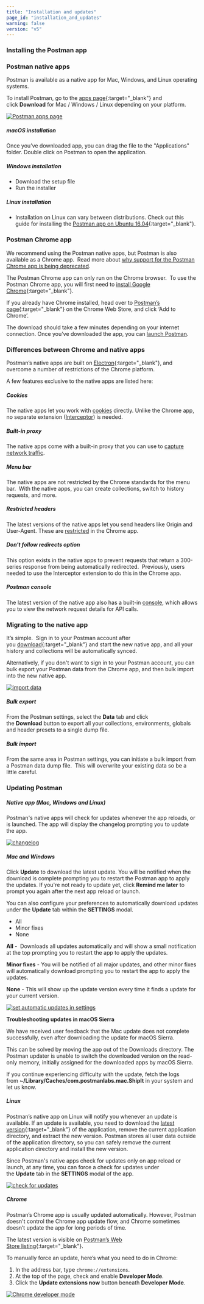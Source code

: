 ```yaml
---
title: "Installation and updates"
page_id: "installation_and_updates"
warning: false
version: "v5"
---
```


### **Installing the Postman app**

### Postman native apps

Postman is available as a native app for Mac, Windows, and Linux operating systems.

To install Postman, go to the [apps page](https://www.getpostman.com/apps){:target="_blank"} and click **Download** for Mac / Windows / Linux depending on your platform.

[![Postman apps page](https://s3.amazonaws.com/postman-static-getpostman-com/postman-docs/59161734.png)](https://s3.amazonaws.com/postman-static-getpostman-com/postman-docs/59161734.png)

##### **macOS installation**

   Once you’ve downloaded app, you can drag the file to the "Applications" folder. Double click on Postman to open the application.

##### **Windows installation**

   *   Download the setup file
   *   Run the installer

##### **Linux installation**

   *   Installation on Linux can vary between distributions. Check out this guide for installing the [Postman app on Ubuntu 16.04](https://blog.bluematador.com/posts/postman-how-to-install-on-ubuntu-1604/?utm_source=hootsuite&utm_medium=twitter&utm_campaign=){:target="_blank"}.

### Postman Chrome app

We recommend using the Postman native apps, but Postman is also available as a Chrome app.  Read more about [why support for the Postman Chrome app is being deprecated](http://blog.getpostman.com/2017/03/14/going-native/).

The Postman Chrome app can only run on the Chrome browser.  To use the Postman Chrome app, you will first need to [install Google Chrome](http://www.google.com/chrome/){:target="_blank"}.

If you already have Chrome installed, head over to [Postman’s page](https://chrome.google.com/webstore/detail/postman-rest-client-packa/fhbjgbiflinjbdggehcddcbncdddomop?hl=en){:target="_blank"} on the Chrome Web Store, and click ‘Add to Chrome’.

The download should take a few minutes depending on your internet connection. Once you’ve downloaded the app, you can [launch Postman](/docs/postman/launching_postman/installation_and_updates).

### Differences between Chrome and native apps

Postman’s native apps are built on [Electron](http://electron.atom.io/){:target="_blank"}, and overcome a number of restrictions of the Chrome platform.

A few features exclusive to the native apps are listed here:

##### **Cookies**

The native apps let you work with [cookies](/docs/postman/sending_api_requests/cookies) directly. Unlike the Chrome app, no separate extension ([Interceptor](/docs/postman/sending_api_requests/interceptor_extension)) is needed.

##### **Built-in proxy**

The native apps come with a built-in proxy that you can use to [capture network traffic](/docs/postman/sending_api_requests/capturing_http_requests).

##### **Menu bar**

The native apps are not restricted by the Chrome standards for the menu bar.  With the native apps, you can create collections, switch to history requests, and more.

##### **Restricted headers**

The latest versions of the native apps let you send headers like Origin and User-Agent. These are [restricted](/docs/postman/sending_api_requests/interceptor_extension) in the Chrome app. 

##### **Don't follow redirects option**

This option exists in the native apps to prevent requests that return a 300-series response from being automatically redirected.  Previously, users needed to use the Interceptor extension to do this in the Chrome app.

##### **Postman console**

The latest version of the native app also has a built-in [console](/docs/postman/sending_api_requests/debugging_and_logs), which allows you to view the network request details for API calls.

### **Migrating to the native app**

It’s simple.  Sign in to your Postman account after you [download](https://www.getpostman.com/apps){:target="_blank"} and start the new native app, and all your history and collections will be automatically synced.

Alternatively, if you don't want to sign in to your Postman account, you can bulk export your Postman data from the Chrome app, and then bulk import into the new native app.

[![import data](https://s3.amazonaws.com/postman-static-getpostman-com/postman-docs/59161744.png)](https://s3.amazonaws.com/postman-static-getpostman-com/postman-docs/59161744.png)  

##### **Bulk export**

From the Postman settings, select the **Data** tab and click the **Download** button to export all your collections, environments, globals and header presets to a single dump file.

##### **Bulk import**

From the same area in Postman settings, you can initiate a bulk import from a Postman data dump file.  This will overwrite your existing data so be a little careful.

### **Updating Postman**

##### **Native app (Mac, Windows and Linux)**

Postman's native apps will check for updates whenever the app reloads, or is launched. The app will display the changelog prompting you to update the app. 

[![changelog](https://s3.amazonaws.com/postman-static-getpostman-com/postman-docs/59161812.png)](https://s3.amazonaws.com/postman-static-getpostman-com/postman-docs/59161812.png)

##### **Mac and Windows**

Click **Update** to download the latest update. You will be notified when the download is complete prompting you to restart the Postman app to apply the updates. If you're not ready to update yet, click **Remind me later** to prompt you again after the next app reload or launch.

You can also configure your preferences to automatically download updates under the **Update** tab within the **SETTINGS** modal.

   *   All
   *   Minor fixes
   *   None

**All** -  Downloads all updates automatically and will show a small notification at the top prompting you to restart the app to apply the updates.

**Minor fixes** - You will be notified of all major updates, and other minor fixes will automatically download prompting you to restart the app to apply the updates.

**None** - This will show up the update version every time it finds a update for your current version. 

[![set automatic updates in settings](https://s3.amazonaws.com/postman-static-getpostman-com/postman-docs/59161823.png)](https://s3.amazonaws.com/postman-static-getpostman-com/postman-docs/59161823.png)

**Troubleshooting updates in macOS Sierra**

We have received user feedback that the Mac update does not complete successfully, even after downloading the update for macOS Sierra.

This can be solved by moving the app out of the Downloads directory. The Postman updater is unable to switch the downloaded version on the read-only memory, initially assigned for the downloaded apps by macOS Sierra.  

If you continue experiencing difficulty with the update, fetch the logs from **~/Library/Caches/com.postmanlabs.mac.ShipIt** in your system and let us know.

##### **Linux**

Postman’s native app on Linux will notify you whenever an update is available. If an update is available, you need to download the [latest version](https://www.getpostman.com/apps){:target="_blank"} of the application, remove the current application directory, and extract the new version. Postman stores all user data outside of the application directory, so you can safely remove the current application directory and install the new version.  

Since Postman's native apps check for updates only on app reload or launch, at any time, you can force a check for updates under the **Update** tab in the **SETTINGS** modal of the app. 

[![check for updates](https://s3.amazonaws.com/postman-static-getpostman-com/postman-docs/59161839.png)](https://s3.amazonaws.com/postman-static-getpostman-com/postman-docs/59161839.png)

##### **Chrome**

Postman’s Chrome app is usually updated automatically. However, Postman doesn't control the Chrome app update flow, and Chrome sometimes doesn’t update the app for long periods of time.

The latest version is visible on [Postman’s Web Store listing](https://chrome.google.com/webstore/detail/fhbjgbiflinjbdggehcddcbncdddomop?hl=en){:target="_blank"}.

To manually force an update, here’s what you need to do in Chrome:

  1.  In the address bar, type `chrome://extensions`.
  2.  At the top of the page, check and enable **Developer Mode**.
  3.  Click the **Update extensions now** button beneath **Developer Mode**.

  [![Chrome developer mode](https://s3.amazonaws.com/postman-static-getpostman-com/postman-docs/58280741.png)](https://s3.amazonaws.com/postman-static-getpostman-com/postman-docs/58280741.png)
